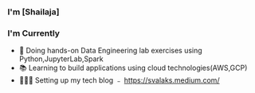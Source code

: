 ### I'm [Shailaja]
### I'm Currently

- 📱 Doing hands-on Data Engineering lab exercises using Python,JupyterLab,Spark
- 📚 Learning to build applications using cloud technologies(AWS,GCP)
- 👷🏽‍♂️ Setting up my tech blog ﹣ https://svalaks.medium.com/
